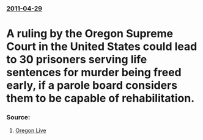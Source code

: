 ### [2011-04-29](/news/2011/04/29/index.md)

# A ruling by the Oregon Supreme Court in the United States could lead to 30 prisoners serving life sentences for murder being freed early, if a parole board considers them to be capable of rehabilitation. 




### Source:

1. [Oregon Live](http://www.oregonlive.com/pacific-northwest-news/index.ssf/2011/04/30_killers_could_win_freedom_years_early_under_oregon_supreme_court_ruling.html)
